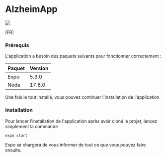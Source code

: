 # AlzheimApp

![](https://repository-images.githubusercontent.com/433167510/dddf0f68-f068-4eb3-8bd4-337514e1a819)

[FR]

### Prérequis

L'application a besoin des paquets suivants pour fonctionner correctement :

| Paquet | Version |
| ------ | ------ |
| Expo | 5.3.0 |
| Node | 17.8.0 |

Une fois le tout installé, vous pouvez continuer l'installation de l'application.

### Installation

Pour lancer l'installation de l'application après avoir cloné le projet, lancez simplement la commande
```sh
expo start
```
Expo se chargera de vous informer de tout ce que vous pouvez faire ensuite.


